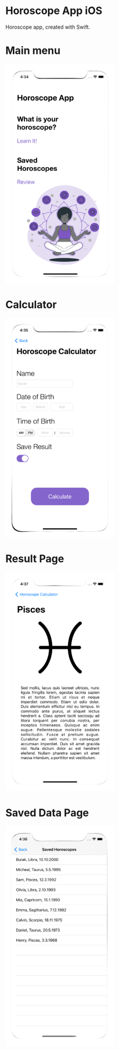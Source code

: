 # Horoscope App iOS
Horoscope app, created with Swift.

# Main menu

<img src="https://raw.githubusercontent.com/bilgenburak/Horoscope-App-iOS/main/Horoscope/Assets.xcassets/Menu.png" width="300" height="600">

# Calculator

<img src="https://raw.githubusercontent.com/bilgenburak/Horoscope-App-iOS/main/Horoscope/Assets.xcassets/Calculator.png" width="300" height="600">

# Result Page

<img src="https://raw.githubusercontent.com/bilgenburak/Horoscope-App-iOS/main/Horoscope/Assets.xcassets/Result.png" width="300" height="600">

# Saved Data Page

<img src="https://raw.githubusercontent.com/bilgenburak/Horoscope-App-iOS/main/Horoscope/Assets.xcassets/Saved.png" width="300" height="600">
